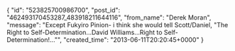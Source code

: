  {
   "id": "523825700986700",
   "post_id": "462493170453287_483918211644116",
   "from_name": "Derek Moran",
   "message": "Except Fukyiro Pinion- i think she would tell Scott/Daniel, \"The Right to Self-Determination...David Williams...Right to Self-Determination!...\"",
   "created_time": "2013-06-11T20:20:45+0000"
 }
